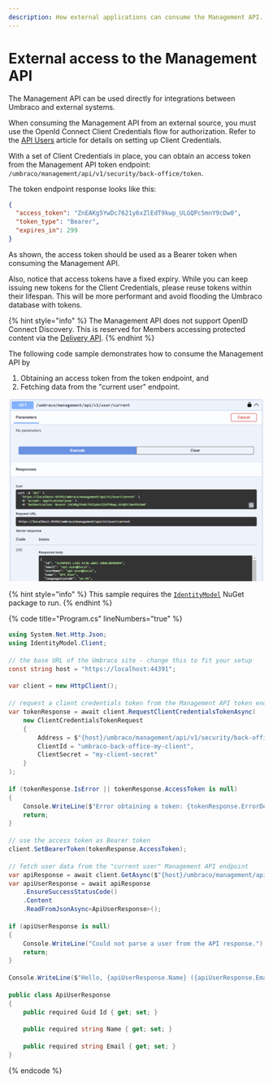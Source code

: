 ```yaml
---
description: How external applications can consume the Management API.
---
```


# External access to the Management API

The Management API can be used directly for integrations between Umbraco and external systems.

When consuming the Management API from an external source, you must use the OpenId Connect Client Credentials flow for authorization. Refer to the [API Users](../../fundamentals/data/users/api-users.md) article for details on setting up Client Credentials.

With a set of Client Credentials in place, you can obtain an access token from the Management API token endpoint: `/umbraco/management/api/v1/security/back-office/token`.

The token endpoint response looks like this:

```json
{
  "access_token": "ZnEAKg5YwDc7621y6xZlEdT9kwp_ULGQPc5mnY9cDw0",
  "token_type": "Bearer",
  "expires_in": 299
}
```

As shown, the access token should be used as a Bearer token when consuming the Management API.

Also, notice that access tokens have a fixed expiry. While you can keep issuing new tokens for the Client Credentials, please reuse tokens within their lifespan. This will be more performant and avoid flooding the Umbraco database with tokens.

{% hint style="info" %}
The Management API does not support OpenID Connect Discovery. This is reserved for Members accessing protected content via the [Delivery API](../content-delivery-api/protected-content-in-the-delivery-api/README.md).
{% endhint %}

The following code sample demonstrates how to consume the Management API by

1. Obtaining an access token from the token endpoint, and
2. Fetching data from the "current user" endpoint.

![The "current user" endpoint in Swagger UI](images/current-user-endpoint.png)

{% hint style="info" %}
This sample requires the [`IdentityModel`](https://www.nuget.org/packages/IdentityModel) NuGet package to run.
{% endhint %}

{% code title="Program.cs" lineNumbers="true" %}
```csharp
using System.Net.Http.Json;
using IdentityModel.Client;

// the base URL of the Umbraco site - change this to fit your setup
const string host = "https://localhost:44391";

var client = new HttpClient();

// request a client credentials token from the Management API token endpoint
var tokenResponse = await client.RequestClientCredentialsTokenAsync(
    new ClientCredentialsTokenRequest
    {
        Address = $"{host}/umbraco/management/api/v1/security/back-office/token",
        ClientId = "umbraco-back-office-my-client",
        ClientSecret = "my-client-secret"
    }
);

if (tokenResponse.IsError || tokenResponse.AccessToken is null)
{
    Console.WriteLine($"Error obtaining a token: {tokenResponse.ErrorDescription}");
    return;
}

// use the access token as Bearer token
client.SetBearerToken(tokenResponse.AccessToken);

// fetch user data from the "current user" Management API endpoint
var apiResponse = await client.GetAsync($"{host}/umbraco/management/api/v1/user/current");
var apiUserResponse = await apiResponse
    .EnsureSuccessStatusCode()
    .Content
    .ReadFromJsonAsync<ApiUserResponse>();

if (apiUserResponse is null)
{
    Console.WriteLine("Could not parse a user from the API response.");
    return;
}

Console.WriteLine($"Hello, {apiUserResponse.Name} ({apiUserResponse.Email})");

public class ApiUserResponse
{
    public required Guid Id { get; set; }

    public required string Name { get; set; }

    public required string Email { get; set; }
}
```
{% endcode %}
